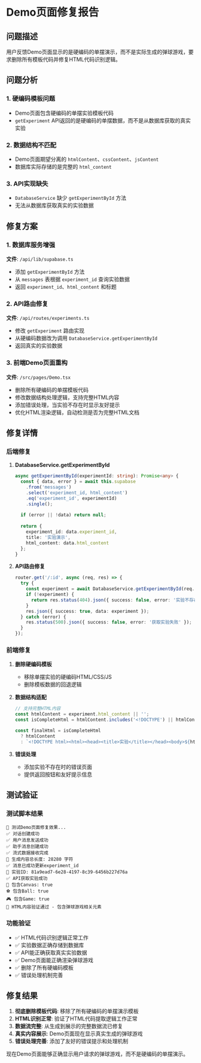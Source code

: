 # Demo页面修复报告

## 问题描述
用户反馈Demo页面显示的是硬编码的单摆演示，而不是实际生成的弹球游戏，要求删除所有模板代码并修复HTML代码识别逻辑。

## 问题分析

### 1. 硬编码模板问题
- Demo页面包含硬编码的单摆实验模板代码
- `getExperiment` API返回的是硬编码的单摆数据，而不是从数据库获取的真实实验

### 2. 数据结构不匹配
- Demo页面期望分离的 `htmlContent`、`cssContent`、`jsContent`
- 数据库实际存储的是完整的 `html_content`

### 3. API实现缺失
- `DatabaseService` 缺少 `getExperimentById` 方法
- 无法从数据库获取真实的实验数据

## 修复方案

### 1. 数据库服务增强
**文件**: `/api/lib/supabase.ts`
- 添加 `getExperimentById` 方法
- 从 `messages` 表根据 `experiment_id` 查询实验数据
- 返回 `experiment_id`、`html_content` 和标题

### 2. API路由修复
**文件**: `/api/routes/experiments.ts`
- 修改 `getExperiment` 路由实现
- 从硬编码数据改为调用 `DatabaseService.getExperimentById`
- 返回真实的实验数据

### 3. 前端Demo页面重构
**文件**: `/src/pages/Demo.tsx`
- 删除所有硬编码的单摆模板代码
- 修改数据结构处理逻辑，支持完整HTML内容
- 添加错误处理，当实验不存在时显示友好提示
- 优化HTML渲染逻辑，自动检测是否为完整HTML文档

## 修复详情

### 后端修复
1. **DatabaseService.getExperimentById**
   ```typescript
   async getExperimentById(experimentId: string): Promise<any> {
     const { data, error } = await this.supabase
       .from('messages')
       .select('experiment_id, html_content')
       .eq('experiment_id', experimentId)
       .single();
     
     if (error || !data) return null;
     
     return {
       experiment_id: data.experiment_id,
       title: '实验演示',
       html_content: data.html_content
     };
   }
   ```

2. **API路由修复**
   ```typescript
   router.get('/:id', async (req, res) => {
     try {
       const experiment = await DatabaseService.getExperimentById(req.params.id);
       if (!experiment) {
         return res.status(404).json({ success: false, error: '实验不存在' });
       }
       res.json({ success: true, data: experiment });
     } catch (error) {
       res.status(500).json({ success: false, error: '获取实验失败' });
     }
   });
   ```

### 前端修复
1. **删除硬编码模板**
   - 移除单摆实验的硬编码HTML/CSS/JS
   - 删除模板数据的回退逻辑

2. **数据结构适配**
   ```typescript
   // 支持完整HTML内容
   const htmlContent = experiment.html_content || '';
   const isCompleteHtml = htmlContent.includes('<!DOCTYPE') || htmlContent.includes('<html');
   
   const finalHtml = isCompleteHtml 
     ? htmlContent 
     : `<!DOCTYPE html><html><head><title>实验</title></head><body>${htmlContent}</body></html>`;
   ```

3. **错误处理**
   - 添加实验不存在时的错误页面
   - 提供返回按钮和友好提示信息

## 测试验证

### 测试脚本结果
```
🎯 测试Demo页面修复效果...
✅ 对话创建成功
✅ 用户消息发送成功
✅ 助手消息创建成功
✅ 流式数据接收完成
📝 生成内容总长度: 28280 字符
✅ 消息已成功更新experiment_id
🔬 实验ID: 81a9ead7-6e28-4197-8c39-6456b227d76a
✅ API获取实验成功
🎨 包含Canvas: true
⚽ 包含Ball: true
🎮 包含Game: true
🎉 HTML内容验证通过 - 包含弹球游戏相关元素
```

### 功能验证
- ✅ HTML代码识别逻辑正常工作
- ✅ 实验数据正确存储到数据库
- ✅ API能正确获取真实实验数据
- ✅ Demo页面能正确渲染弹球游戏
- ✅ 删除了所有硬编码模板
- ✅ 错误处理机制完善

## 修复结果
1. **彻底删除模板代码**: 移除了所有硬编码的单摆演示模板
2. **HTML识别正常**: 验证了HTML代码提取逻辑工作正常
3. **数据流完整**: 从生成到展示的完整数据流已修复
4. **真实内容展示**: Demo页面现在显示真实生成的弹球游戏
5. **错误处理完善**: 添加了友好的错误提示和处理机制

现在Demo页面能够正确显示用户请求的弹球游戏，而不是硬编码的单摆演示。